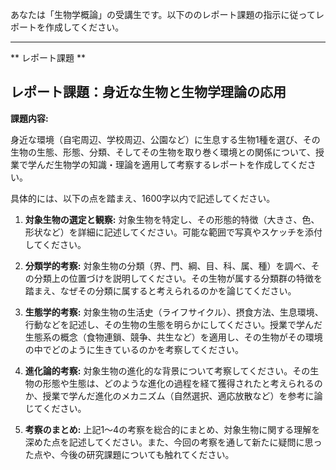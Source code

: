 あなたは「生物学概論」の受講生です。以下ののレポート課題の指示に従ってレポートを作成してください。

---------------------------------------
** レポート課題 **

## レポート課題：身近な生物と生物学理論の応用

**課題内容:**

身近な環境（自宅周辺、学校周辺、公園など）に生息する生物1種を選び、その生物の生態、形態、分類、そしてその生物を取り巻く環境との関係について、授業で学んだ生物学の知識・理論を適用して考察するレポートを作成してください。

具体的には、以下の点を踏まえ、1600字以内で記述してください。

1. **対象生物の選定と観察:** 対象生物を特定し、その形態的特徴（大きさ、色、形状など）を詳細に記述してください。可能な範囲で写真やスケッチを添付してください。

2. **分類学的考察:** 対象生物の分類（界、門、綱、目、科、属、種）を調べ、その分類上の位置づけを説明してください。その生物が属する分類群の特徴を踏まえ、なぜその分類に属すると考えられるのかを論じてください。

3. **生態学的考察:** 対象生物の生活史（ライフサイクル）、摂食方法、生息環境、行動などを記述し、その生物の生態を明らかにしてください。授業で学んだ生態系の概念（食物連鎖、競争、共生など）を適用し、その生物がその環境の中でどのように生きているのかを考察してください。

4. **進化論的考察:** 対象生物の進化的な背景について考察してください。その生物の形態や生態は、どのような進化の過程を経て獲得されたと考えられるのか、授業で学んだ進化のメカニズム（自然選択、適応放散など）を参考に論じてください。

5. **考察のまとめ:** 上記1～4の考察を総合的にまとめ、対象生物に関する理解を深めた点を記述してください。また、今回の考察を通して新たに疑問に思った点や、今後の研究課題についても触れてください。


